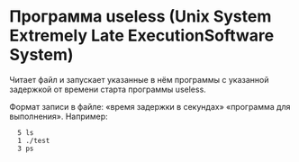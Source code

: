 # Программа useless (Unix System Extremely Late ExecutionSoftware System)
Читает файл и запускает указанные в нём программы с указанной задержкой от времени старта программы useless.

Формат записи в файле: «время задержки в секундах» «программа для выполнения».
Например:
```
  5 ls
  1 ./test
  3 ps
```